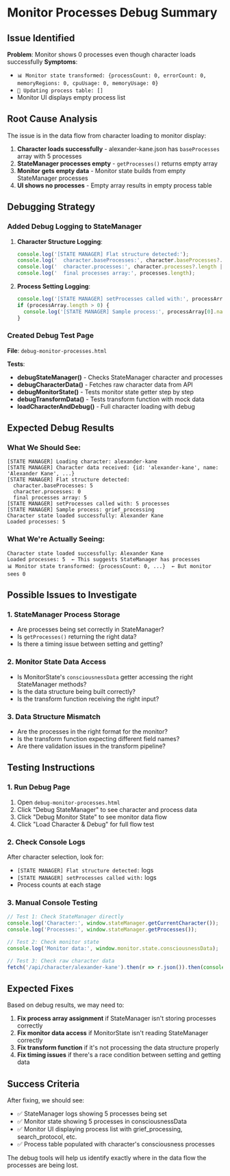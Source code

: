 # Monitor Processes Debug Summary

## Issue Identified
**Problem**: Monitor shows 0 processes even though character loads successfully
**Symptoms**: 
- `📊 Monitor state transformed: {processCount: 0, errorCount: 0, memoryRegions: 0, cpuUsage: 0, memoryUsage: 0}`
- `🔄 Updating process table: []`
- Monitor UI displays empty process list

## Root Cause Analysis

The issue is in the data flow from character loading to monitor display:

1. **Character loads successfully** - alexander-kane.json has `baseProcesses` array with 5 processes
2. **StateManager processes empty** - `getProcesses()` returns empty array
3. **Monitor gets empty data** - Monitor state builds from empty StateManager processes
4. **UI shows no processes** - Empty array results in empty process table

## Debugging Strategy

### Added Debug Logging to StateManager

1. **Character Structure Logging**:
   ```javascript
   console.log('[STATE MANAGER] Flat structure detected:');
   console.log('  character.baseProcesses:', character.baseProcesses?.length || 0);
   console.log('  character.processes:', character.processes?.length || 0);
   console.log('  final processes array:', processes.length);
   ```

2. **Process Setting Logging**:
   ```javascript
   console.log('[STATE MANAGER] setProcesses called with:', processArray.length, 'processes');
   if (processArray.length > 0) {
     console.log('[STATE MANAGER] Sample process:', processArray[0].name || processArray[0]);
   }
   ```

### Created Debug Test Page

**File**: `debug-monitor-processes.html`

**Tests**:
- **debugStateManager()** - Checks StateManager character and processes
- **debugCharacterData()** - Fetches raw character data from API
- **debugMonitorState()** - Tests monitor state getter step by step
- **debugTransformData()** - Tests transform function with mock data
- **loadCharacterAndDebug()** - Full character loading with debug

## Expected Debug Results

### What We Should See:
```
[STATE MANAGER] Loading character: alexander-kane
[STATE MANAGER] Character data received: {id: 'alexander-kane', name: 'Alexander Kane', ...}
[STATE MANAGER] Flat structure detected:
  character.baseProcesses: 5
  character.processes: 0
  final processes array: 5
[STATE MANAGER] setProcesses called with: 5 processes
[STATE MANAGER] Sample process: grief_processing
Character state loaded successfully: Alexander Kane
Loaded processes: 5
```

### What We're Actually Seeing:
```
Character state loaded successfully: Alexander Kane
Loaded processes: 5  ← This suggests StateManager has processes
📊 Monitor state transformed: {processCount: 0, ...}  ← But monitor sees 0
```

## Possible Issues to Investigate

### 1. StateManager Process Storage
- Are processes being set correctly in StateManager?
- Is `getProcesses()` returning the right data?
- Is there a timing issue between setting and getting?

### 2. Monitor State Data Access
- Is MonitorState's `consciousnessData` getter accessing the right StateManager methods?
- Is the data structure being built correctly?
- Is the transform function receiving the right input?

### 3. Data Structure Mismatch
- Are the processes in the right format for the monitor?
- Is the transform function expecting different field names?
- Are there validation issues in the transform pipeline?

## Testing Instructions

### 1. Run Debug Page
1. Open `debug-monitor-processes.html`
2. Click "Debug StateManager" to see character and process data
3. Click "Debug Monitor State" to see monitor data flow
4. Click "Load Character & Debug" for full flow test

### 2. Check Console Logs
After character selection, look for:
- `[STATE MANAGER] Flat structure detected:` logs
- `[STATE MANAGER] setProcesses called with:` logs
- Process counts at each stage

### 3. Manual Console Testing
```javascript
// Test 1: Check StateManager directly
console.log('Character:', window.stateManager.getCurrentCharacter());
console.log('Processes:', window.stateManager.getProcesses());

// Test 2: Check monitor state
console.log('Monitor data:', window.monitor.state.consciousnessData);

// Test 3: Check raw character data
fetch('/api/character/alexander-kane').then(r => r.json()).then(console.log);
```

## Expected Fixes

Based on debug results, we may need to:

1. **Fix process array assignment** if StateManager isn't storing processes correctly
2. **Fix monitor data access** if MonitorState isn't reading StateManager correctly
3. **Fix transform function** if it's not processing the data structure properly
4. **Fix timing issues** if there's a race condition between setting and getting data

## Success Criteria

After fixing, we should see:
- ✅ StateManager logs showing 5 processes being set
- ✅ Monitor state showing 5 processes in consciousnessData
- ✅ Monitor UI displaying process list with grief_processing, search_protocol, etc.
- ✅ Process table populated with character's consciousness processes

The debug tools will help us identify exactly where in the data flow the processes are being lost.
